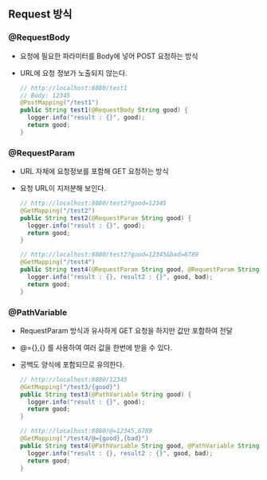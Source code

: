 ## Request 방식

### @RequestBody

- 요청에 필요한 파라미터를 Body에 넣어 POST 요청하는 방식

- URL에 요청 정보가 노출되지 않는다. 

  ```java
  // http://localhost:8080/test1
  // Body: 12345
  @PostMapping("/test1")
  public String test1(@RequestBody String good) {
    logger.info("result : {}", good);
    return good;
  }
  ```

### @RequestParam

- URL 자체에 요청정보를 포함해 GET 요청하는 방식

- 요청 URL이 지저분해 보인다.

  ```java
  // http://localhost:8080/test2?good=12345
  @GetMapping("/test2")
  public String test2(@RequestParam String good) {
    logger.info("result : {}", good);
    return good;
  }
  ```

  ```java
  // http://localhost:8080/test2?good=12345&bad=6789
  @GetMapping("/test4")
  public String test4(@RequestParam String good, @RequestParam String bad) {
    logger.info("result : {}, result2 : {}", good, bad);
    return good;
  }
  ```

### @PathVariable

- RequestParam 방식과 유사하게 GET 요청을 하지만 값만 포함하여 전달

- @={},{} 를 사용하여 여러 값을 한번에 받을 수 있다.

- 공백도 양식에 포함되므로 유의한다.

  ```java
  // http://localhost:8080/12345
  @GetMapping("/test3/{good}")
  public String test3(@PathVariable String good) {
    logger.info("result : {}", good);
    return good;
  }
  ```

  ```java
  // http://localhost:8080/@=12345,6789
  @GetMapping("/test4/@={good},{bad}")
  public String test4(@PathVariable String good, @PathVariable String bad) {
    logger.info("result : {}, result2 : {}", good, bad);
    return good;
  }
  ```

  
